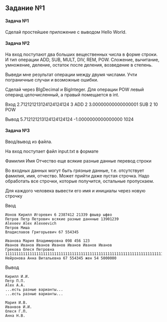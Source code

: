 ## Задание №1
#### Задача №1
Сделай простейшее приложение с выводом Hello World.

#### Задача №2
На вход поступают два больших вещественных числа в форме строки. И тип операции ADD, SUB, MULT, DIV, REM, POW. Сложение, вычитание, умножение, деление, остаток после деления, возведение в степень.

Выведи мне результат операции между двумя числами. Учти пограничные случаи и возможные ошибки.

Сделай через BIgDecimal и BigInteger. Для операции POW левый операнд целочисленный, а правый помещается в int.

Вход
2.712121213124124124124 3 ADD
2 3.00000000000000001 SUB
2 10 POW 

Вывод 
5.712121213124124124124
-1.0000000000000000
1024

#### Задача №3
Ввод/вывод из файла.

На вход поступает файл input.txt в формате 

Фамилия Имя Отчество еще всякие разные данные перевод строки

Во входных данных могут быть грязные данные, т.е. отсутствует фамилия, имя, отчество. Может прийти даже пустая строчка. Надо обработать все строчки, которые получится, остальные пропускаем.

Для каждого человека вывести его имя и инициалы через новую строчку

Ввод
```
Ионов Кирилл Игоревич 6	2387412 21339 фвывр ыфво
Петров Петр Петрович всякие разные даннные 13901239
Alexeev Alex Alexeevich
Петров Миша
Владиславов Григорьевич 67 554345

Иванова Мария Владимировна 098 456 123
Иванов Иванов Иванов Иванов Иванов Иванов Иванов
Грекова Олеся Петровна 111111111111111111111111111111111111111111111111111111111111111111111111111111111111111111111111111111111111111111111111111111111111111111111111111111111111111111111111111111111111111111111111111111111111111111111111111111111111111111111111
Нейронова Анна Витальевна 67 554345 жен 54 5000000
```

Вывод
```
Кирилл И.И.
Петр П.П.
Alex A.A.
...есть разные варианты...
...есть разные варианты...

Мария И.В.
Иванвов И.И.
Олеся Г.П.
Анна Н.В.
```

